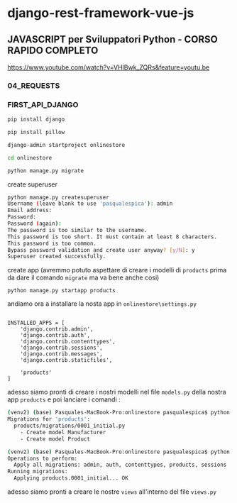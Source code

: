 # django-rest-framework-vue-js

## JAVASCRIPT per Sviluppatori Python - CORSO RAPIDO COMPLETO
 https://www.youtube.com/watch?v=VHlBwk_ZQRs&feature=youtu.be

### 04_REQUESTS


### FIRST_API_DJANGO

```bash
pip install django

pip install pillow
```

```bash
django-admin startproject onlinestore

cd onlinestore

python manage.py migrate

```

create superuser

```bash 
python manage.py createsuperuser
Username (leave blank to use 'pasqualespica'): admin
Email address: 
Password: 
Password (again): 
The password is too similar to the username.
This password is too short. It must contain at least 8 characters.
This password is too common.
Bypass password validation and create user anyway? [y/N]: y
Superuser created successfully.
```

create app 
(avremmo potuto aspettare di creare i modelli di `products` prima da dare il comando `migrate` ma va bene anche cosi)
```
python manage.py startapp products
```

andiamo ora a installare la nosta app in `onlinestore\settings.py`

```

INSTALLED_APPS = [
    'django.contrib.admin',
    'django.contrib.auth',
    'django.contrib.contenttypes',
    'django.contrib.sessions',
    'django.contrib.messages',
    'django.contrib.staticfiles',

    'products'
]
```

adesso siamo pronti di creare i nostri modelli nel file `models.py` della nostra
app `products` e poi lanciare i comandi :

```bash
(venv2) (base) Pasquales-MacBook-Pro:onlinestore pasqualespica$ python manage.py makemigrations
Migrations for 'products':
  products/migrations/0001_initial.py
    - Create model Manufacturer
    - Create model Product

```

```bash
(venv2) (base) Pasquales-MacBook-Pro:onlinestore pasqualespica$ python manage.py migrate
Operations to perform:
  Apply all migrations: admin, auth, contenttypes, products, sessions
Running migrations:
  Applying products.0001_initial... OK
```

adesso siamo pronti a creare le nostre `views` all'interno del file `views.py`